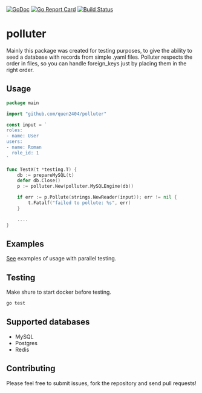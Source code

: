 [![GoDoc](https://godoc.org/github.com/quen2404/polluter?status.svg)](https://godoc.org/github.com/romanyx/polluter)
[![Go Report Card](https://goreportcard.com/badge/github.com/quen2404/polluter)](https://goreportcard.com/report/github.com/quen2404/polluter)
[![Build Status](https://travis-ci.org/quen2404/polluter.svg?branch=master)](https://travis-ci.org/quen2404/polluter)

# polluter

Mainly this package was created for testing purposes, to give the ability to seed a database with records from simple .yaml files. Polluter respects the order in files, so you can handle foreign_keys just by placing them in the right order.

## Usage

```go
package main

import "github.com/quen2404/polluter"

const input = `
roles:
- name: User
users:
- name: Roman
  role_id: 1
`

func TestX(t *testing.T) {
	db := prepareMySQL(t)
	defer db.Close()
	p := polluter.New(polluter.MySQLEngine(db))

	if err := p.Pollute(strings.NewReader(input)); err != nil {
		t.Fatalf("failed to pollute: %s", err)
	}

	....
}
```

## Examples

[See](https://github.com/romanyx/quen2404/blob/master/polluter_test.go#L109) examples of usage with parallel testing.

## Testing

Make shure to start docker before testing.

```bash
go test
```

## Supported databases

* MySQL
* Postgres
* Redis

## Contributing

Please feel free to submit issues, fork the repository and send pull requests!

